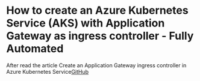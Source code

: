 # How to create an Azure Kubernetes Service (AKS) with Application Gateway as ingress controller - Fully Automated

After read the article Create an Application Gateway ingress controller in Azure Kubernetes Service[GitHub](http://github.com)
